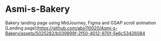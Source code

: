# Asmi-s-Bakery
Bakery landing page using MidJourney, Figma and GSAP scroll animation
[Landing page](https://github.com/abs110020/Asmi-s-Bakery/assets/5025282/b039999f-2f50-4012-970f-5e6c53426084

